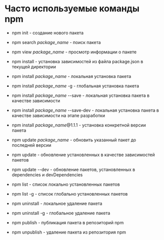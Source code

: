 # Часто используемые команды npm 

* npm init - создание нового пакета 

* npm search *package_name* - поиск пакета 
* npm view *package_name* - просмотр информации о пакете 

* npm install - установка зависимостей из файла package.json в текущей директории
* npm install *package_name* - локальная установка пакета
* npm install *package_name* -g - глобальная установка пакета 
* npm install *package_name* --save - локальная установка пакета в качестве зависимости 
* npm install *package_name* --save-dev - локальная установка пакета в качестве зависимости на этапе разработки 
* npm install *package_name*@1.1.1 - установка конкретной версии пакета 

* npm update *package_name* - обновить указанный пакет до последней версии
* npm update - обновление установленных в качестве зависимостей пакетов
* npm update --dev - обновление пакетов, установленных в dependencies и devDependencies 

* npm list - список локально установленных пакетов 
* npm list -g - список глобально установленных пакетов 

* npm uninstall - локальное удаление пакета 
* npm uninstall -g - глобальное удаление пакета

* npm publish - публикация пакета в репозиторий npm 
* npm unpublish - удаление пакета из репозитория npm
